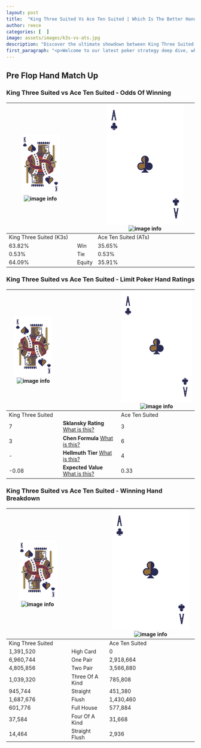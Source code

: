 ```yaml
---
layout: post
title:  "King Three Suited Vs Ace Ten Suited | Which Is The Better Hand In Poker? A Complete Guide"
author: reece
categories: [  ]
image: assets/images/k3s-vs-ats.jpg
description: "Discover the ultimate showdown between King Three Suited and Ace Ten Suited in poker! Uncover the odds, strategies, and scenarios where one hand triumphs over the other. Get ready to up your poker game with this thrilling analysis."
first_paragraph: "<p>Welcome to our latest poker strategy deep dive, where we're pitting two distinct hands against each other in a high-stakes showdown: King Three Suited vs Ace Ten Suited.</p><p>In the dynamic world of poker, every decision counts, and knowing which hand holds the upper hand is key to your success at the table.</p><p>In this article, we'll dissect these two hands, explore the scenarios where one dominates the other, and equip you with the knowledge to make strategic choices that can tip the odds in your favor.</p><p>Get ready to unravel the intriguing dynamics of these poker hands and elevate your game to new heights.</p>"
---
```




[comment]: # (sp0)

## Pre Flop Hand Match Up

<div class="table hand-ratings" markdown="1"> 



### King Three Suited vs Ace Ten Suited - Odds Of Winning


    
| ![image info](assets/images/hand1/K.png) ![image info](assets/images/hand1/3s.png) |  | ![image info](assets/images/hand2/A.png) ![image info](assets/images/hand2/Ts.png) |
| -------- | -------- | -------- |
| King Three Suited (K3s) |  | Ace Ten Suited (ATs) |
| 63.82% | Win | 35.65% |
| 0.53% | Tie | 0.53% |
| 64.09% | Equity | 35.91% |




[comment]: # (sp1)



### King Three Suited vs Ace Ten Suited - Limit Poker Hand Ratings


    
| ![image info](assets/images/hand1/K.png) ![image info](assets/images/hand1/3s.png) |  | ![image info](assets/images/hand2/A.png) ![image info](assets/images/hand2/Ts.png) |
| -------- | -------- | -------- |
| King Three Suited |  | Ace Ten Suited |
| 7 | **Sklansky Rating** [What is this?](/sklansky-rating-explained) | 3 |
| 3 | **Chen Formula** [What is this?](/chen-formula-explained) | 6 |
| - | **Hellmuth Tier** [What is this?](/Hellmuth-tier-explained) | 4 |
| -0.08 | **Expected Value** [What is this?](/expected-value-explained) | 0.33 |




[comment]: # (sp2)



### King Three Suited vs Ace Ten Suited - Winning Hand Breakdown


    
| ![image info](assets/images/hand1/K.png) ![image info](assets/images/hand1/3s.png) |  | ![image info](assets/images/hand2/A.png) ![image info](assets/images/hand2/Ts.png) |
| -------- | -------- | -------- |
| King Three Suited |  | Ace Ten Suited |
| 1,391,520 | High Card | 0 |
| 6,960,744 | One Pair | 2,918,664 |
| 4,805,856 | Two Pair | 3,566,880 |
| 1,039,320 | Three Of A Kind | 785,808 |
| 945,744 | Straight | 451,380 |
| 1,687,676 | Flush | 1,430,460 |
| 601,776 | Full House | 577,884 |
| 37,584 | Four Of A Kind | 31,668 |
| 14,464 | Straight Flush | 2,936 |




[comment]: # (sp3)



</div>

[comment]: # (sp4)



[comment]: # (sp5)

